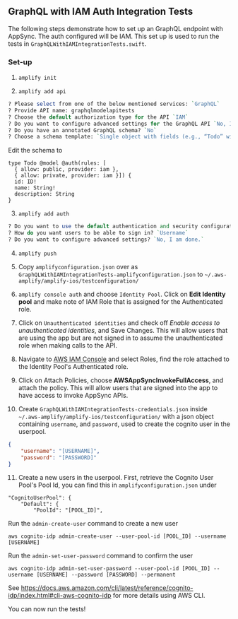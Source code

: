 ## GraphQL with IAM Auth Integration Tests

The following steps demonstrate how to set up an GraphQL endpoint with AppSync. The auth configured will be IAM. This set up is used to run the tests in `GraphQLWithIAMIntegrationTests.swift`.

### Set-up

1. `amplify init`

2. `amplify add api`

```perl
? Please select from one of the below mentioned services: `GraphQL`
? Provide API name: graphqlmodelapitests
? Choose the default authorization type for the API `IAM`
? Do you want to configure advanced settings for the GraphQL API `No, I am done.`
? Do you have an annotated GraphQL schema? `No`
? Choose a schema template: `Single object with fields (e.g., “Todo” with ID, name, description)`
```
Edit the schema to
```
type Todo @model @auth(rules: [
  { allow: public, provider: iam }, 
  { allow: private, provider: iam }]) {
  id: ID!
  name: String!
  description: String
}

```

3. `amplify add auth`
```perl
? Do you want to use the default authentication and security configuration? `Default configuration`
? How do you want users to be able to sign in? `Username`
? Do you want to configure advanced settings? `No, I am done.`
```

4. `amplify push`

5. Copy `amplifyconfiguration.json` over as `GraphQLWithIAMIntegrationTests-amplifyconfiguration.json` to `~/.aws-amplify/amplify-ios/testconfiguration/`

6. `amplify console auth` and choose `Identity Pool`. Click on **Edit Identity pool** and make note of IAM Role that is assigned for the Authenticated role.

7. Click on `Unauthenticated identities` and check off *Enable access to unauthenticated identities*, and Save Changes. This will allow users that are using the app but are not signed in to assume the unauthenticated role when making calls to the API.

8. Navigate to [AWS IAM Console](https://console.aws.amazon.com/iam/home) and select Roles, find the role attached to the Identity Pool's Authenticated role.

9. Click on Attach Policies, choose **AWSAppSyncInvokeFullAccess**, and attach the policy. This will allow users that are signed into the app to have access to invoke AppSync APIs.

10. Create `GraphQLWithIAMIntegrationTests-credentials.json` inside `~/.aws-amplify/amplify-ios/testconfiguration/` with a json object containing `username`, and `password`, used to create the cognito user in the userpool. 

```json
{
    "username": "[USERNAME]",
    "password": "[PASSWORD]"
}
```

11. Create a new users in the userpool. First, retrieve the Cognito User Pool's Pool Id, you can find this in `amplifyconfiguration.json` under
```
"CognitoUserPool": {
    "Default": {
        "PoolId": "[POOL_ID]",
```
Run the `admin-create-user` command to create a new user
```
aws cognito-idp admin-create-user --user-pool-id [POOL_ID] --username [USERNAME]
```
Run the `admin-set-user-password` command to confirm the user
```
aws cognito-idp admin-set-user-password --user-pool-id [POOL_ID] --username [USERNAME] --password [PASSWORD] --permanent
```
See https://docs.aws.amazon.com/cli/latest/reference/cognito-idp/index.html#cli-aws-cognito-idp for more details using AWS CLI. 

You can now run the tests!
